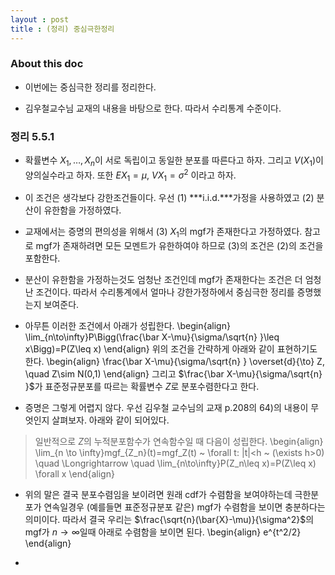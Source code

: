 ```yaml
---
layout : post 
title : (정리) 중심극한정리 
---
```


### About this doc

- 이번에는 중심극한 정리를 정리한다. 

- 김우철교수님 교재의 내용을 바탕으로 한다. 따라서 수리통계 수준이다. 


### 정리 5.5.1 

- 확률변수 $X_1,\dots,X_n$이 서로 독립이고 동일한 분포를 따른다고 하자. 그리고 $V(X_1)$이 양의실수라고 하자. 또한 $EX_1=\mu$, $VX_1=\sigma^2$ 이라고 하자. 

- 이 조건은 생각보다 강한조건들이다. 우선 (1) ***i.i.d.***가정을 사용하였고 (2) 분산이 유한함을 가정하였다. 

- 교재에서는 증명의 편의성을 위해서 (3) $X_1$의 mgf가 존재한다고 가정하였다. 참고로 mgf가 존재하려면 모든 모멘트가 유한하여야 하므로 (3)의 조건은 (2)의 조건을 포함한다. 

- 분산이 유한함을 가정하는것도 엄청난 조건인데 mgf가 존재한다는 조건은 더 엄청난 조건이다. 따라서 수리통계에서 얼마나 강한가정하에서 중심극한 정리를 증명했는지 보여준다. 

- 아무튼 이러한 조건에서 아래가 성립한다. 
\begin{align}
\lim_{n\to\infty}P\Bigg(\frac{\bar X-\mu}{\sigma/\sqrt{n} }\leq x\Bigg)=P(Z\leq x)
\end{align}
위의 조건을 간략하게 아래와 같이 표현하기도 한다. 
\begin{align}
\frac{\bar X-\mu}{\sigma/\sqrt{n} } \overset{d}{\to} Z, \quad Z\sim N(0,1)
\end{align}
그리고 $\frac{\bar X-\mu}{\sigma/\sqrt{n} }$가 표준정규분포를 따르는 확률변수 $Z$로 분포수렴한다고 한다. 


- 증명은 그렇게 어렵지 않다. 우선 김우철 교수님의 교재 p.208의 64)의 내용이 무엇인지 살펴보자. 아래와 같이 되어있다.
> 일반적으로 $Z$의 누적분포함수가 연속함수일 때 다음이 성립한다. 
\begin{align}
\lim_{n \to \infty}mgf_{Z_n}(t)=mgf_Z(t) ~ \forall t: \|t\|<h ~ (\exists h>0) \quad \Longrightarrow \quad \lim_{n\to\infty}P(Z_n\leq x)=P(Z\leq x) \forall x
\end{align}


- 위의 말은 결국 분포수렴임을 보이려면 원래 cdf가 수렴함을 보여야하는데 극한분포가 연속일경우 (예를들면 표준정규분포 같은) mgf가 수렴함을 보이면 충분하다는 의미이다. 따라서 결국 우리는 $\frac{\sqrt{n}(\bar{X}-\mu)}{\sigma^2}$의 mgf가 $n \to \infty$일때 아래로 수렴함을 보이면 된다. 
\begin{align}
e^{t^2/2}
\end{align}

- 